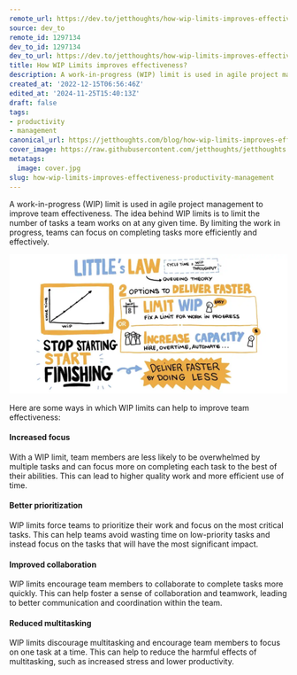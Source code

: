 ```yaml
---
remote_url: https://dev.to/jetthoughts/how-wip-limits-improves-effectiveness-30i3
source: dev_to
remote_id: 1297134
dev_to_id: 1297134
dev_to_url: https://dev.to/jetthoughts/how-wip-limits-improves-effectiveness-30i3
title: How WIP Limits improves effectiveness?
description: A work-in-progress (WIP) limit is used in agile project management to improve team effectiveness. The...
created_at: '2022-12-15T06:56:46Z'
edited_at: '2024-11-25T15:40:13Z'
draft: false
tags:
- productivity
- management
canonical_url: https://jetthoughts.com/blog/how-wip-limits-improves-effectiveness-productivity-management/
cover_image: https://raw.githubusercontent.com/jetthoughts/jetthoughts.github.io/master/content/blog/how-wip-limits-improves-effectiveness-productivity-management/cover.jpg
metatags:
  image: cover.jpg
slug: how-wip-limits-improves-effectiveness-productivity-management
---
```

A work-in-progress (WIP) limit is used in agile project management to improve team effectiveness. The idea behind WIP limits is to limit the number of tasks a team works on at any given time. By limiting the work in progress, teams can focus on completing tasks more efficiently and effectively.

![Little’s Law](file_0.webp)

Here are some ways in which WIP limits can help to improve team effectiveness:

#### Increased focus

With a WIP limit, team members are less likely to be overwhelmed by multiple tasks and can focus more on completing each task to the best of their abilities. This can lead to higher quality work and more efficient use of time.

#### Better prioritization

WIP limits force teams to prioritize their work and focus on the most critical tasks. This can help teams avoid wasting time on low-priority tasks and instead focus on the tasks that will have the most significant impact.

#### Improved collaboration

WIP limits encourage team members to collaborate to complete tasks more quickly. This can help foster a sense of collaboration and teamwork, leading to better communication and coordination within the team.

#### Reduced multitasking

WIP limits discourage multitasking and encourage team members to focus on one task at a time. This can help to reduce the harmful effects of multitasking, such as increased stress and lower productivity.
